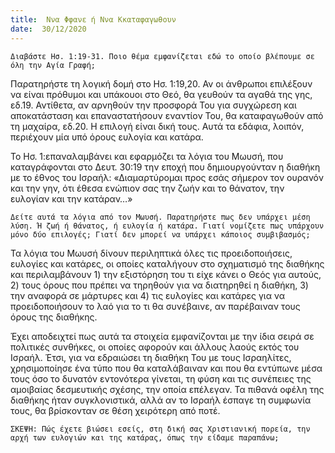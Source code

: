 ```yaml
---
title:  Ννα Φφανε ή Ννα Κκαταφαγωθουν
date:  30/12/2020
---
```


`Διαβάστε Ησ. 1:19-31. Ποιο θέμα εμφανίζεται εδώ το οποίο βλέπουμε σε όλη την Αγία Γραφή;`

Παρατηρήστε τη λογική δομή στο Ησ. 1:19,20. Αν οι άνθρωποι επιλέξουν να είναι πρόθυμοι και υπάκουοι στο Θεό, θα γευθούν τα αγαθά της γης, εδ.19. Αντίθετα, αν αρνηθούν την προσφορά Του για συγχώρεση και αποκατάσταση και επαναστατήσουν εναντίον Του, θα καταφαγωθούν από τη μαχαίρα, εδ.20. Η επιλογή είναι δική τους. Αυτά τα εδάφια, λοιπόν, περιέχουν μία υπό όρους ευλογία και κατάρα.

Το Ησ. 1:επαναλαμβάνει και εφαρμόζει τα λόγια του Μωυσή, που καταγράφονται στο Δευτ. 30:19 την εποχή που δημιουργούνταν η διαθήκη με το έθνος του Ισραήλ: «Διαμαρτύρομαι προς εσάς σήμερον τον ουρανόν και την γην, ότι έθεσα ενώπιον σας την ζωήν και το θάνατον, την ευλογίαν και την κατάραν…»

`Δείτε αυτά τα λόγια από τον Μωυσή. Παρατηρήστε πως δεν υπάρχει μέση λύση. Ή ζωή ή θάνατος, ή ευλογία ή κατάρα. Γιατί νομίζετε πως υπάρχουν μόνο δύο επιλογές; Γιατί δεν μπορεί να υπάρχει κάποιος συμβιβασμός;`

Τα λόγια του Μωυσή δίνουν περιληπτικά όλες τις προειδοποιήσεις, ευλογίες και κατάρες, οι οποίες καταλήγουν στο σχηματισμό της διαθήκης και περιλαμβάνουν 1) την εξιστόρηση του τι είχε κάνει ο Θεός για αυτούς, 2) τους όρους που πρέπει να τηρηθούν για να διατηρηθεί η διαθήκη, 3) την αναφορά σε μάρτυρες και 4) τις ευλογίες και κατάρες για να προειδοποιήσουν το λαό για το τι θα συνέβαινε, αν παρέβαιναν τους όρους της διαθήκης.

Έχει αποδειχτεί πως αυτά τα στοιχεία εμφανίζονται με την ίδια σειρά σε πολιτικές συνθήκες, οι οποίες αφορούν και άλλους λαούς εκτός του Ισραήλ. Έτσι, για να εδραιώσει τη διαθήκη Του με τους Ισραηλίτες, χρησιμοποίησε ένα τύπο που θα καταλάβαιναν και που θα εντύπωνε μέσα τους όσο το δυνατόν εντονότερα γίνεται, τη φύση και τις συνέπειες της αμοιβαίας δεσμευτικής σχέσης, την οποία επέλεγαν. Τα πιθανά οφέλη της διαθήκης ήταν συγκλονιστικά, αλλά αν το Ισραήλ έσπαγε τη συμφωνία τους, θα βρίσκονταν σε θέση χειρότερη από ποτέ.

`ΣΚΕΨΗ: Πώς έχετε βιώσει εσείς, στη δική σας Χριστιανική πορεία, την αρχή των ευλογιών και της κατάρας, όπως την είδαμε παραπάνω;`